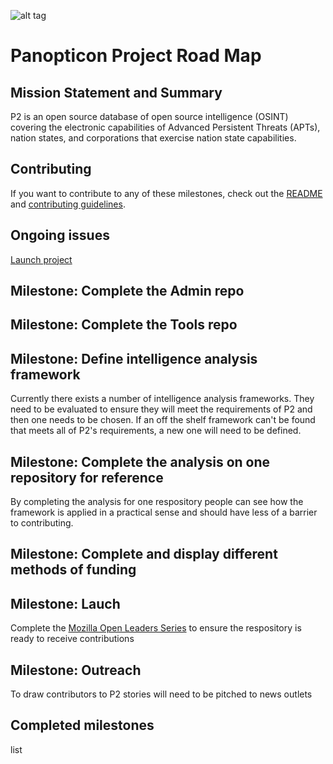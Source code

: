 ![alt tag](https://user-images.githubusercontent.com/24201238/29351849-9c3087b4-82b8-11e7-8fed-350e3b8b4945.png)

# Panopticon Project Road Map

## Mission Statement and Summary
P2 is an open source database of open source intelligence (OSINT) covering the electronic capabilities of Advanced Persistent Threats (APTs), nation states, and corporations that exercise nation state capabilities.

## Contributing
If you want to contribute to any of these milestones, check out the [README](https://github.com/Panopticon-Project/panopticon-admin/blob/master/README.md) and [contributing guidelines]().

## Ongoing issues
[Launch project](https://github.com/Panopticon-Project/panopticon-admin/projects/1)

## Milestone: Complete the Admin repo

## Milestone: Complete the Tools repo

## Milestone: Define intelligence analysis framework
Currently there exists a number of intelligence analysis frameworks. They need to be evaluated to ensure they will meet the requirements of P2 and then one needs to be chosen. If an off the shelf framework can't be found that meets all of P2's requirements, a new one will need to be defined.

## Milestone: Complete the analysis on one repository for reference
By completing the analysis for one respository people can see how the framework is applied in a practical sense and should have less of a barrier to contributing.

## Milestone: Complete and display different methods of funding

## Milestone: Lauch
Complete the [Mozilla Open Leaders Series](https://mozilla.github.io/open-leadership-training-series) to ensure the respository is ready to receive contributions

## Milestone: Outreach
To draw contributors to P2 stories will need to be pitched to news outlets

## Completed milestones
list
